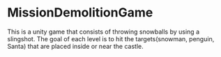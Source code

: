 # MissionDemolitionGame
This is a unity game that consists of throwing snowballs by using a slingshot. The goal of each level is to hit the targets(snowman, penguin, Santa) that are placed inside or near the castle. 
